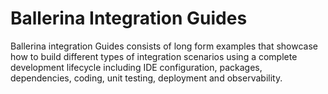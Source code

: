 # Ballerina Integration Guides

Ballerina integration Guides consists of long form examples that showcase how to build different types of integration scenarios using a complete development lifecycle including IDE configuration, packages, dependencies, coding, unit testing, deployment and observability.
